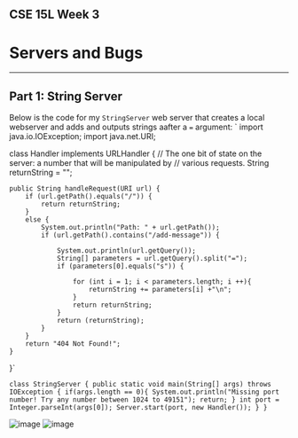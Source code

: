 ## CSE 15L Week 3
# Servers and Bugs
---

## Part 1: String Server
Below is the code for my `StringServer` web server that creates a local webserver and adds and outputs strings aafter a `=` argument:
`
import java.io.IOException;
import java.net.URI;

class Handler implements URLHandler {
    // The one bit of state on the server: a number that will be manipulated by
    // various requests.
    String returnString = "";


    public String handleRequest(URI url) {
        if (url.getPath().equals("/")) {
            return returnString;
        }
        else {
            System.out.println("Path: " + url.getPath());
            if (url.getPath().contains("/add-message")) {
                
                System.out.println(url.getQuery());
                String[] parameters = url.getQuery().split("=");
                if (parameters[0].equals("s")) {
                    
                    for (int i = 1; i < parameters.length; i ++){
                        returnString += parameters[i] +"\n";
                    }
                    return returnString;
                }
                return (returnString);
            }
        }
        return "404 Not Found!";
    }
}`

`class StringServer {
    public static void main(String[] args) throws IOException {
        if(args.length == 0){
            System.out.println("Missing port number! Try any number between 1024 to 49151");
            return;
        }
        int port = Integer.parseInt(args[0]);
        Server.start(port, new Handler());
    }
}`


![image](https://user-images.githubusercontent.com/122484639/215359935-aad0828f-078b-4de3-9d15-843254a26bd2.png)
![image](https://user-images.githubusercontent.com/122484639/215359952-5ce1e7ce-48bf-4e85-ac5a-1cfe57ffcdee.png)
